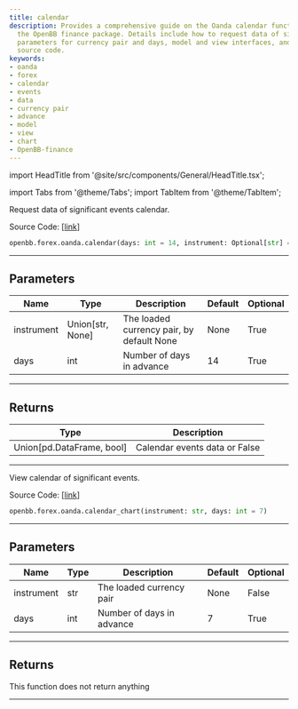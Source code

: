 ```yaml
---
title: calendar
description: Provides a comprehensive guide on the Oanda calendar functionality in
  the OpenBB finance package. Details include how to request data of significant events,
  parameters for currency pair and days, model and view interfaces, and corresponding
  source code.
keywords:
- oanda
- forex
- calendar
- events
- data
- currency pair
- advance
- model
- view
- chart
- OpenBB-finance
---
```


import HeadTitle from '@site/src/components/General/HeadTitle.tsx';

<HeadTitle title="forex.oanda.calendar - Reference | OpenBB SDK Docs" />

import Tabs from '@theme/Tabs';
import TabItem from '@theme/TabItem';

<Tabs>
<TabItem value="model" label="Model" default>

Request data of significant events calendar.

Source Code: [[link](https://github.com/OpenBB-finance/OpenBB/tree/main/openbb_terminal/forex/oanda/oanda_model.py#L645)]

```python
openbb.forex.oanda.calendar(days: int = 14, instrument: Optional[str] = None)
```

---

## Parameters

| Name | Type | Description | Default | Optional |
| ---- | ---- | ----------- | ------- | -------- |
| instrument | Union[str, None] | The loaded currency pair, by default None | None | True |
| days | int | Number of days in advance | 14 | True |


---

## Returns

| Type | Description |
| ---- | ----------- |
| Union[pd.DataFrame, bool] | Calendar events data or False |
---

</TabItem>
<TabItem value="view" label="Chart">

View calendar of significant events.

Source Code: [[link](https://github.com/OpenBB-finance/OpenBB/tree/main/openbb_terminal/forex/oanda/oanda_view.py#L383)]

```python
openbb.forex.oanda.calendar_chart(instrument: str, days: int = 7)
```

---

## Parameters

| Name | Type | Description | Default | Optional |
| ---- | ---- | ----------- | ------- | -------- |
| instrument | str | The loaded currency pair | None | False |
| days | int | Number of days in advance | 7 | True |


---

## Returns

This function does not return anything

---

</TabItem>
</Tabs>

